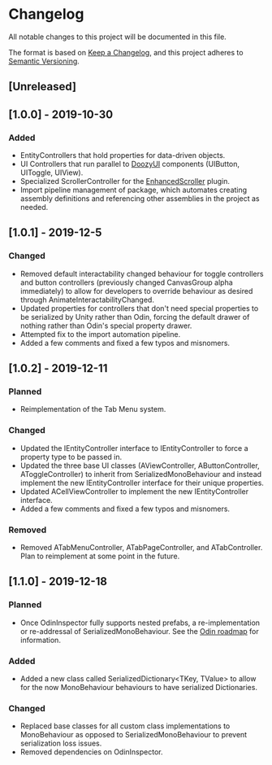 # Changelog

All notable changes to this project will be documented in this file.

The format is based on [Keep a Changelog](https://keepachangelog.com/en/1.0.0/),
and this project adheres to [Semantic Versioning](https://semver.org/spec/v2.0.0.html).

## [Unreleased]

## [1.0.0] - 2019-10-30

### Added

- EntityControllers that hold properties for data-driven objects.
- UI Controllers that run parallel to [DoozyUI](https://www.doozyui.com) components (UIButton, UIToggle, UIView).
- Specialized ScrollerController for the [EnhancedScroller](https://assetstore.unity.com/packages/tools/gui/enhancedscroller-36378) plugin.
- Import pipeline management of package, which automates creating assembly definitions and referencing other assemblies in the project as needed.

## [1.0.1] - 2019-12-5

### Changed

- Removed default interactability changed behaviour for toggle controllers and button controllers (previously changed CanvasGroup alpha immediately) to allow for developers to override behaviour as desired through AnimateInteractabilityChanged.
- Updated properties for controllers that don't need special properties to be serialized by Unity rather than Odin, forcing the default drawer of nothing rather than Odin's special property drawer.
- Attempted fix to the import automation pipeline.
- Added a few comments and fixed a few typos and misnomers.

## [1.0.2] - 2019-12-11

### Planned

- Reimplementation of the Tab Menu system.

### Changed

- Updated the IEntityController interface to IEntityController<T> to force a property type to be passed in.
- Updated the three base UI classes (AViewController, AButtonController, AToggleController) to inherit from SerializedMonoBehaviour and instead implement the new IEntityController<T> interface for their unique properties.
- Updated ACellViewController to implement the new IEntityController<T> interface.
- Added a few comments and fixed a few typos and misnomers.

### Removed

- Removed ATabMenuController, ATabPageController, and ATabController. Plan to reimplement at some point in the future.

## [1.1.0] - 2019-12-18

### Planned

- Once OdinInspector fully supports nested prefabs, a re-implementation or re-addressal of SerializedMonoBehaviour. See the [Odin roadmap]("https://odininspector.com/roadmap") for information.
  
### Added

- Added a new class called SerializedDictionary<TKey, TValue> to allow for the now MonoBehaviour behaviours to have serialized Dictionaries.

### Changed

- Replaced base classes for all custom class implementations to MonoBehaviour as opposed to SerializedMonoBehaviour to prevent serialization loss issues.
- Removed dependencies on OdinInspector.